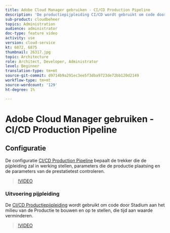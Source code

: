 ```yaml
---
title: Adobe Cloud Manager gebruiken - CI/CD Production Pipeline
description: 'De productiepijpleiding CI/CD wordt gebruikt om code door Stadium aan het milieu van de Productie te bouwen en op te stellen, die tijd aan waarde verminderen. De configuratie van de Pijpleiding van de Productie CI/CD bepaalt de trekker die de pijpleiding, parameters zal in werking stellen die de plaatsing van de productie en de parameters van de prestatietest controleren. '
sub-product: cloudbeheer
topics: Administration
audience: administrator
doc-type: feature video
activity: use
version: cloud-service
kt: 6872, 6875
thumbnail: 26317.jpg
topic: Architecture
role: Architect, Developer, Administrator
level: Beginner
translation-type: tm+mt
source-git-commit: d9714b9a291ec3ee5f3dba9723de72bb120d2149
workflow-type: tm+mt
source-wordcount: '129'
ht-degree: 1%

---
```



# Adobe Cloud Manager gebruiken - CI/CD Production Pipeline

## Configuratie

De configuratie [CI/CD Production Pipeline](https://experienceleague.adobe.com/docs/experience-manager-cloud-manager/using/how-to-use/configuring-pipeline.html) bepaalt de trekker die de pijpleiding zal in werking stellen, parameters die de productie plaatsing en de parameters van de prestatietest controleren.

>[!VIDEO](https://video.tv.adobe.com/v/26314/?quality=12&learn=on)

### Uitvoering pijpleiding

De [CI/CD Productiepijpleiding](https://experienceleague.adobe.com/docs/experience-manager-cloud-manager/using/how-to-use/deploying-code.html) wordt gebruikt om code door Stadium aan het milieu van de Productie te bouwen en op te stellen, die tijd aan waarde verminderen.

>[!VIDEO](https://video.tv.adobe.com/v/26317/?quality=12&learn=on)
